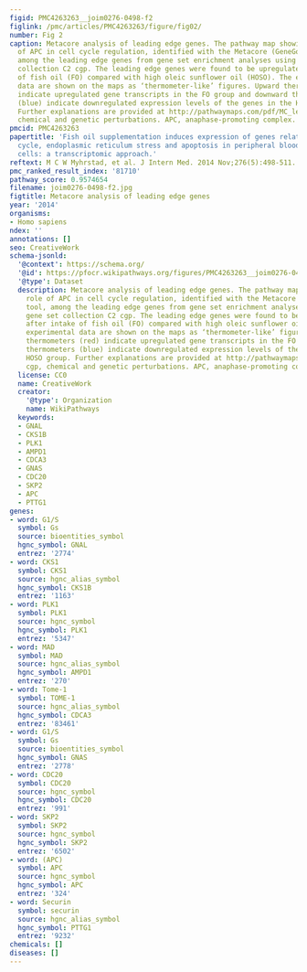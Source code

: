 ```yaml
---
figid: PMC4263263__joim0276-0498-f2
figlink: /pmc/articles/PMC4263263/figure/fig02/
number: Fig 2
caption: Metacore analysis of leading edge genes. The pathway map showing the role
  of APC in cell cycle regulation, identified with the Metacore (GeneGo) pathway tool,
  among the leading edge genes from gene set enrichment analyses using the gene set
  collection C2 cgp. The leading edge genes were found to be upregulated after intake
  of fish oil (FO) compared with high oleic sunflower oil (HOSO). The experimental
  data are shown on the maps as ‘thermometer-like’ figures. Upward thermometers (red)
  indicate upregulated gene transcripts in the FO group and downward thermometers
  (blue) indicate downregulated expression levels of the genes in the HOSO group.
  Further explanations are provided at http://pathwaymaps.com/pdf/MC_legend.pdf. cgp,
  chemical and genetic perturbations. APC, anaphase-promoting complex.
pmcid: PMC4263263
papertitle: 'Fish oil supplementation induces expression of genes related to cell
  cycle, endoplasmic reticulum stress and apoptosis in peripheral blood mononuclear
  cells: a transcriptomic approach.'
reftext: M C W Myhrstad, et al. J Intern Med. 2014 Nov;276(5):498-511.
pmc_ranked_result_index: '81710'
pathway_score: 0.9574654
filename: joim0276-0498-f2.jpg
figtitle: Metacore analysis of leading edge genes
year: '2014'
organisms:
- Homo sapiens
ndex: ''
annotations: []
seo: CreativeWork
schema-jsonld:
  '@context': https://schema.org/
  '@id': https://pfocr.wikipathways.org/figures/PMC4263263__joim0276-0498-f2.html
  '@type': Dataset
  description: Metacore analysis of leading edge genes. The pathway map showing the
    role of APC in cell cycle regulation, identified with the Metacore (GeneGo) pathway
    tool, among the leading edge genes from gene set enrichment analyses using the
    gene set collection C2 cgp. The leading edge genes were found to be upregulated
    after intake of fish oil (FO) compared with high oleic sunflower oil (HOSO). The
    experimental data are shown on the maps as ‘thermometer-like’ figures. Upward
    thermometers (red) indicate upregulated gene transcripts in the FO group and downward
    thermometers (blue) indicate downregulated expression levels of the genes in the
    HOSO group. Further explanations are provided at http://pathwaymaps.com/pdf/MC_legend.pdf.
    cgp, chemical and genetic perturbations. APC, anaphase-promoting complex.
  license: CC0
  name: CreativeWork
  creator:
    '@type': Organization
    name: WikiPathways
  keywords:
  - GNAL
  - CKS1B
  - PLK1
  - AMPD1
  - CDCA3
  - GNAS
  - CDC20
  - SKP2
  - APC
  - PTTG1
genes:
- word: G1/S
  symbol: Gs
  source: bioentities_symbol
  hgnc_symbol: GNAL
  entrez: '2774'
- word: CKS1
  symbol: CKS1
  source: hgnc_alias_symbol
  hgnc_symbol: CKS1B
  entrez: '1163'
- word: PLK1
  symbol: PLK1
  source: hgnc_symbol
  hgnc_symbol: PLK1
  entrez: '5347'
- word: MAD
  symbol: MAD
  source: hgnc_alias_symbol
  hgnc_symbol: AMPD1
  entrez: '270'
- word: Tome-1
  symbol: TOME-1
  source: hgnc_alias_symbol
  hgnc_symbol: CDCA3
  entrez: '83461'
- word: G1/S
  symbol: Gs
  source: bioentities_symbol
  hgnc_symbol: GNAS
  entrez: '2778'
- word: CDC20
  symbol: CDC20
  source: hgnc_symbol
  hgnc_symbol: CDC20
  entrez: '991'
- word: SKP2
  symbol: SKP2
  source: hgnc_symbol
  hgnc_symbol: SKP2
  entrez: '6502'
- word: (APC)
  symbol: APC
  source: hgnc_symbol
  hgnc_symbol: APC
  entrez: '324'
- word: Securin
  symbol: securin
  source: hgnc_alias_symbol
  hgnc_symbol: PTTG1
  entrez: '9232'
chemicals: []
diseases: []
---
```

